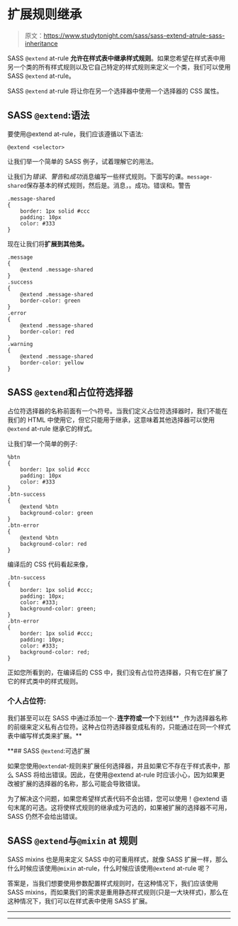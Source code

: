 # 扩展规则继承

> 原文：<https://www.studytonight.com/sass/sass-extend-atrule-sass-inheritance>

SASS `@extend` at-rule **允许在样式表中继承样式规则**。如果您希望在样式表中用另一个类的所有样式规则以及它自己特定的样式规则来定义一个类，我们可以使用 SASS `@extend` at-rule。

SASS `@extend` at-rule 将让你在另一个选择器中使用一个选择器的 CSS 属性。

## SASS `@extend`:语法

要使用@extend at-rule，我们应该遵循以下语法:

```
@extend <selector>
```

让我们举一个简单的 SASS 例子，试着理解它的用法。

让我们为*错误*、*警告*和*成功*消息编写一些样式规则。下面写的课。`message-shared`保存基本的样式规则，然后是。消息，。成功。错误和。警告

```
.message-shared 
{
	border: 1px solid #ccc
	padding: 10px
	color: #333
} 
```

现在让我们将**扩展到其他类。**

```
.message 
{
	@extend .message-shared
}
.success 
{
	@extend .message-shared
	border-color: green
}
.error 
{
	@extend .message-shared
	border-color: red
}
.warning 
{
	@extend .message-shared
	border-color: yellow
} 
```

## SASS `@extend`和占位符选择器

占位符选择器的名称前面有一个`%`符号。当我们定义占位符选择器时，我们不能在我们的 HTML 中使用它，但它只能用于继承，这意味着其他选择器可以使用`@extend` at-rule 继承它的样式。

让我们举一个简单的例子:

```
%btn 
{
	border: 1px solid #ccc
	padding: 10px
	color: #333
}
.btn-success 
{
	@extend %btn
    background-color: green
}
.btn-error 
{
	@extend %btn
	background-color: red
}
```

编译后的 CSS 代码看起来像，

```
.btn-success 
{
	border: 1px solid #ccc;
	padding: 10px;
	color: #333;
    background-color: green;
}
.btn-error 
{
	border: 1px solid #ccc;
	padding: 10px;
	color: #333;
	background-color: red;
}
```

正如您所看到的，在编译后的 CSS 中，我们没有占位符选择器，只有它在扩展了它的样式类中的样式规则。

### 个人占位符:

我们甚至可以在 SASS 中通过添加一个`-`**连字符或一个**下划线** `_`作为选择器名称的前缀来定义私有占位符。这种占位符选择器变成私有的，只能通过在同一个样式表中编写样式类来扩展。**

 **## SASS `@extend`:可选扩展

如果您使用`@extend`at-规则来扩展任何选择器，并且如果它不存在于样式表中，那么 SASS 将给出错误。因此，在使用@extend at-rule 时应该小心，因为如果更改被扩展的选择器的名称，那么可能会导致错误。

为了解决这个问题，如果您希望样式表代码不会出错，您可以使用！@extend 语句末尾的可选。这将使样式规则的继承成为可选的，如果被扩展的选择器不可用，SASS 仍然不会给出错误。

## SASS `@extend`与`@mixin` at 规则

SASS mixins 也是用来定义 SASS 中的可重用样式，就像 SASS 扩展一样，那么什么时候应该使用`@mixin` at-rule，什么时候应该使用`@extend` at-rule 呢？

答案是，当我们想要使用参数配置样式规则时，在这种情况下，我们应该使用 SASS mixins，而如果我们的需求是重用静态样式规则(只是一大块样式)，那么在这种情况下，我们可以在样式表中使用 SASS 扩展。

* * *

* * ***
